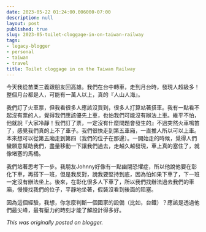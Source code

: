 ```yaml
---
date: 2023-05-22 01:24:00.006000-07:00
description: null
layout: post
published: true
slug: 2023-05-toilet-cloggage-in-on-taiwan-railway
tags:
- legacy-blogger
- personal
- taiwan
- travel
title: Toilet cloggage in on the Taiwan Railway
---
```




今天我從苗栗三義跟朋友回高雄。我們在台中轉車，走到月台時，發現人超級多！整個月台都是人，可能有一萬人以上，真的『人山人海』。

我們訂了火車票，但我看很多人應該沒買到，很多人打算站著搭車。我有一點看不起沒有票的人，覺得我們應該優先上車，也怕我們可能沒有辦法上車。維平不怕，他就說『大家冷靜！我們訂了票，一定沒有什麼問題會發生的』不過突然火車鳴笛了，感覺我們真的上不了車子。我們很快走到第五車廂，一直推人所以可以上車。本來想可以從第五廂走到第四（我們的位子在那邊）。一開始走的時候，覺得人們蠻願意幫助我們，盡量移動一下讓我們過去，走越久越發現，車上真的塞住了，就像堵塞的馬桶。

我們站著思考下一步。我朋友Johnny好像有一點幽閉恐懼症，所以他說他要在彰化下車，再搭下一班，但是我反對，說我要堅持到底，因為怕如果下車了，下一班一定沒有辦法坐上。後來，在彰化很多人下車了，所以我們找辦法過去我們的車廂，慢慢找我們的位子，平靜地坐著，假裝沒看到後面的阻塞。

因為這個經驗，我想，你怎麼判斷一個國家的設備（比如，台鐵）？應該是透過他們最尖峰，最有壓力的時刻才能了解設計得多好。

*This was originally posted on blogger.*
